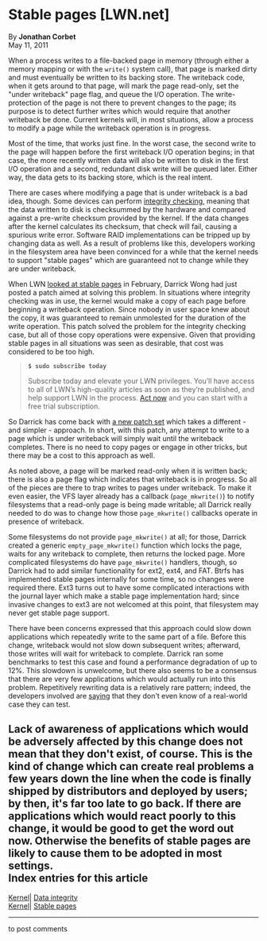 # Stable pages [LWN.net]

By **Jonathan Corbet**  
May 11, 2011 

When a process writes to a file-backed page in memory (through either a memory mapping or with the `write()` system call), that page is marked dirty and must eventually be written to its backing store. The writeback code, when it gets around to that page, will mark the page read-only, set the "under writeback" page flag, and queue the I/O operation. The write-protection of the page is not there to prevent changes to the page; its purpose is to detect further writes which would require that another writeback be done. Current kernels will, in most situations, allow a process to modify a page while the writeback operation is in progress. 

Most of the time, that works just fine. In the worst case, the second write to the page will happen before the first writeback I/O operation begins; in that case, the more recently written data will also be written to disk in the first I/O operation and a second, redundant disk write will be queued later. Either way, the data gets to its backing store, which is the real intent. 

There are cases where modifying a page that is under writeback is a bad idea, though. Some devices can perform [integrity checking](/Articles/290141/), meaning that the data written to disk is checksummed by the hardware and compared against a pre-write checksum provided by the kernel. If the data changes after the kernel calculates its checksum, that check will fail, causing a spurious write error. Software RAID implementations can be tripped up by changing data as well. As a result of problems like this, developers working in the filesystem area have been convinced for a while that the kernel needs to support "stable pages" which are guaranteed not to change while they are under writeback. 

When LWN [looked at stable pages](/Articles/429295/) in February, Darrick Wong had just posted a patch aimed at solving this problem. In situations where integrity checking was in use, the kernel would make a copy of each page before beginning a writeback operation. Since nobody in user space knew about the copy, it was guaranteed to remain unmolested for the duration of the write operation. This patch solved the problem for the integrity checking case, but all of those copy operations were expensive. Given that providing stable pages in all situations was seen as desirable, that cost was considered to be too high. 

> **`$ sudo subscribe today`**
> 
> Subscribe today and elevate your LWN privileges. You’ll have access to all of LWN’s high-quality articles as soon as they’re published, and help support LWN in the process. [Act now](https://lwn.net/Promo/nst-sudo/claim) and you can start with a free trial subscription. 

So Darrick has come back with [a new patch set](/Articles/442156/) which takes a different - and simpler - approach. In short, with this patch, any attempt to write to a page which is under writeback will simply wait until the writeback completes. There is no need to copy pages or engage in other tricks, but there may be a cost to this approach as well. 

As noted above, a page will be marked read-only when it is written back; there is also a page flag which indicates that writeback is in progress. So all of the pieces are there to trap writes to pages under writeback. To make it even easier, the VFS layer already has a callback (`page_mkwrite()`) to notify filesystems that a read-only page is being made writable; all Darrick really needed to do was to change how those `page_mkwrite()` callbacks operate in presence of writeback. 

Some filesystems do not provide `page_mkwrite()` at all; for those, Darrick created a generic `empty_page_mkwrite()` function which locks the page, waits for any writeback to complete, then returns the locked page. More complicated filesystems do have `page_mkwrite()` handlers, though, so Darrick had to add similar functionality for ext2, ext4, and FAT. Btrfs has implemented stable pages internally for some time, so no changes were required there. Ext3 turns out to have some complicated interactions with the journal layer which make a stable page implementation hard; since invasive changes to ext3 are not welcomed at this point, that filesystem may never get stable page support. 

There have been concerns expressed that this approach could slow down applications which repeatedly write to the same part of a file. Before this change, writeback would not slow down subsequent writes; afterward, those writes will wait for writeback to complete. Darrick ran some benchmarks to test this case and found a performance degradation of up to 12%. This slowdown is unwelcome, but there also seems to be a consensus that there are very few applications which would actually run into this problem. Repetitively rewriting data is a relatively rare pattern; indeed, the developers involved are [saying](/Articles/442369/) that they don't even know of a real-world case they can test. 

Lack of awareness of applications which would be adversely affected by this change does not mean that they don't exist, of course. This is the kind of change which can create real problems a few years down the line when the code is finally shipped by distributors and deployed by users; by then, it's far too late to go back. If there are applications which would react poorly to this change, it would be good to get the word out now. Otherwise the benefits of stable pages are likely to cause them to be adopted in most settings.  
Index entries for this article  
---  
[Kernel](/Kernel/Index)| [Data integrity](/Kernel/Index#Data_integrity)  
[Kernel](/Kernel/Index)| [Stable pages](/Kernel/Index#Stable_pages)  
  


* * *

to post comments 
